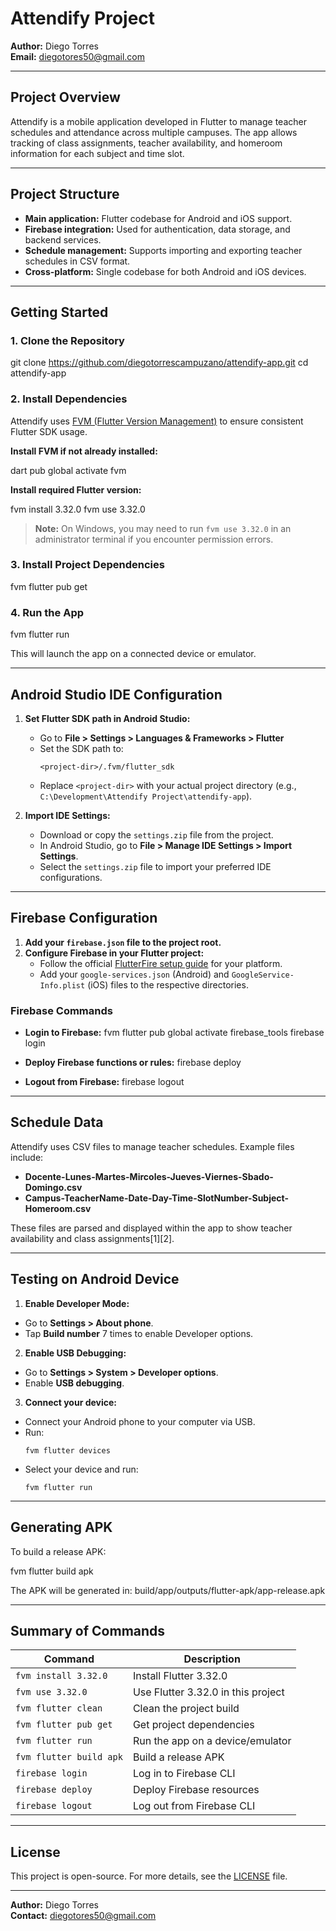 # Attendify Project

**Author:** Diego Torres  
**Email:** diegotores50@gmail.com

---

## Project Overview

Attendify is a mobile application developed in Flutter to manage teacher schedules and attendance across multiple campuses. The app allows tracking of class assignments, teacher availability, and homeroom information for each subject and time slot.

---

## Project Structure

- **Main application:** Flutter codebase for Android and iOS support.
- **Firebase integration:** Used for authentication, data storage, and backend services.
- **Schedule management:** Supports importing and exporting teacher schedules in CSV format.
- **Cross-platform:** Single codebase for both Android and iOS devices.

---

## Getting Started

### 1. Clone the Repository

git clone https://github.com/diegotorrescampuzano/attendify-app.git
cd attendify-app


### 2. Install Dependencies

Attendify uses [FVM (Flutter Version Management)](https://fvm.app) to ensure consistent Flutter SDK usage.

**Install FVM if not already installed:**

dart pub global activate fvm


**Install required Flutter version:**

fvm install 3.32.0
fvm use 3.32.0


> **Note:** On Windows, you may need to run `fvm use 3.32.0` in an administrator terminal if you encounter permission errors.

### 3. Install Project Dependencies

fvm flutter pub get


### 4. Run the App

fvm flutter run


This will launch the app on a connected device or emulator.

---

## Android Studio IDE Configuration

1. **Set Flutter SDK path in Android Studio:**
    - Go to **File > Settings > Languages & Frameworks > Flutter**
    - Set the SDK path to:
      ```
      <project-dir>/.fvm/flutter_sdk
      ```
    - Replace `<project-dir>` with your actual project directory (e.g., `C:\Development\Attendify Project\attendify-app`).

2. **Import IDE Settings:**
    - Download or copy the `settings.zip` file from the project.
    - In Android Studio, go to **File > Manage IDE Settings > Import Settings**.
    - Select the `settings.zip` file to import your preferred IDE configurations.

---

## Firebase Configuration

1. **Add your `firebase.json` file to the project root.**
2. **Configure Firebase in your Flutter project:**
    - Follow the official [FlutterFire setup guide](https://firebase.flutter.dev/docs/overview/) for your platform.
    - Add your `google-services.json` (Android) and `GoogleService-Info.plist` (iOS) files to the respective directories.

### Firebase Commands

- **Login to Firebase:**
  fvm flutter pub global activate firebase_tools
  firebase login

- **Deploy Firebase functions or rules:**
  firebase deploy

- **Logout from Firebase:**
  firebase logout


---

## Schedule Data

Attendify uses CSV files to manage teacher schedules. Example files include:
- **Docente-Lunes-Martes-Mircoles-Jueves-Viernes-Sbado-Domingo.csv**
- **Campus-TeacherName-Date-Day-Time-SlotNumber-Subject-Homeroom.csv**

These files are parsed and displayed within the app to show teacher availability and class assignments[1][2].

---

## Testing on Android Device

1. **Enable Developer Mode:**
- Go to **Settings > About phone**.
- Tap **Build number** 7 times to enable Developer options.
2. **Enable USB Debugging:**
- Go to **Settings > System > Developer options**.
- Enable **USB debugging**.
3. **Connect your device:**
- Connect your Android phone to your computer via USB.
- Run:
  ```
  fvm flutter devices
  ```
- Select your device and run:
  ```
  fvm flutter run
  ```

---

## Generating APK

To build a release APK:

fvm flutter build apk


The APK will be generated in:
build/app/outputs/flutter-apk/app-release.apk


---

## Summary of Commands

| Command                                  | Description                                    |
|-------------------------------------------|------------------------------------------------|
| `fvm install 3.32.0`                     | Install Flutter 3.32.0                         |
| `fvm use 3.32.0`                         | Use Flutter 3.32.0 in this project             |
| `fvm flutter clean`                      | Clean the project build                        |
| `fvm flutter pub get`                    | Get project dependencies                       |
| `fvm flutter run`                        | Run the app on a device/emulator               |
| `fvm flutter build apk`                  | Build a release APK                            |
| `firebase login`                         | Log in to Firebase CLI                         |
| `firebase deploy`                        | Deploy Firebase resources                      |
| `firebase logout`                        | Log out from Firebase CLI                      |

---

## License

This project is open-source. For more details, see the [LICENSE](LICENSE) file.

---

**Author:** Diego Torres  
**Contact:** diegotores50@gmail.com